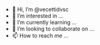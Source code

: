 - 👋 Hi, I’m @vecettidvsc
- 👀 I’m interested in ...
- 🌱 I’m currently learning ...
- 💞️ I’m looking to collaborate on ...
- 📫 How to reach me ...

<!---
vecettidvsc/vecettidvsc is a ✨ special ✨ repository because its `README.md` (this file) appears on your GitHub profile.
You can click the Preview link to take a look at your changes.
--->
